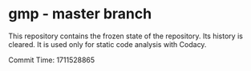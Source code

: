 # gmp - master branch

This repository contains the frozen state of the repository.
Its history is cleared. It is used only for static code
analysis with Codacy.

Commit Time: 1711528865